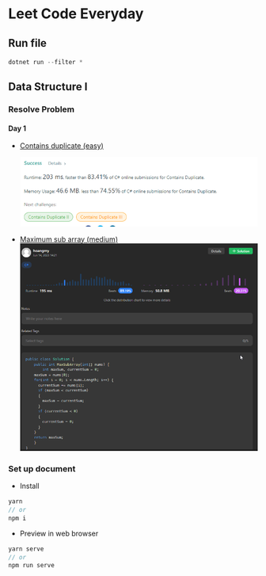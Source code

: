 # Leet Code Everyday

## Run file

```powershell
dotnet run --filter *
```

## Data Structure I

### Resolve Problem

#### Day 1

- [Contains duplicate (easy)](day-one/day-one.md)
  
  ![ContainsDuplicate](assets/day1-contain-duplicate.png)
- [Maximum sub array (medium)](day-one/day-one.md)
  ![MaximumSubArray](assets/day1-max-sub-array.png)

### Set up document

- Install

```js
yarn
// or
npm i
```

- Preview in web browser

```js
yarn serve
// or
npm run serve
```